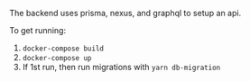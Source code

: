 The backend uses prisma, nexus, and graphql to setup an api.

To get running:

1.  `docker-compose build`
2.  `docker-compose up`
3.  If 1st run, then run migrations with `yarn db-migration`
